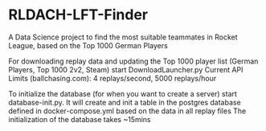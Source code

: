 # RLDACH-LFT-Finder
A Data Science project to find the most suitable teammates in Rocket League, based on the Top 1000 German Players

For downloading replay data and updating the Top 1000 player list (German Players, Top 1000 2v2, Steam) start DownloadLauncher.py
Current API Limits (ballchasing.com): 4 replays/second, 5000 replays/hour

To initialize the database (for when you want to create a server) start database-init.py. It will create and init a table in the postgres database defined in docker-compose.yml based on the data in all replay files
The initialization of the database takes ~15mins 
